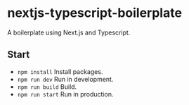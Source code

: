 # nextjs-typescript-boilerplate

A boilerplate using Next.js and Typescript.

## Start

- `npm install` Install packages.
- `npm run dev` Run in development.
- `npm run build` Build.
- `npm run start` Run in production.
